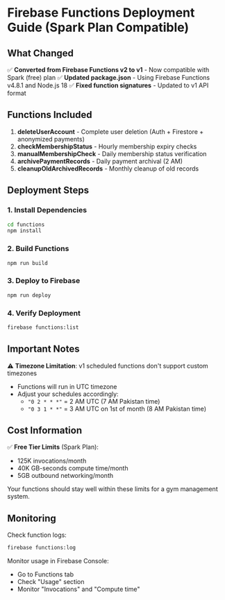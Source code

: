 # Firebase Functions Deployment Guide (Spark Plan Compatible)

## What Changed

✅ **Converted from Firebase Functions v2 to v1** - Now compatible with Spark (free) plan
✅ **Updated package.json** - Using Firebase Functions v4.8.1 and Node.js 18
✅ **Fixed function signatures** - Updated to v1 API format

## Functions Included

1. **deleteUserAccount** - Complete user deletion (Auth + Firestore + anonymized payments)
2. **checkMembershipStatus** - Hourly membership expiry checks
3. **manualMembershipCheck** - Daily membership status verification
4. **archivePaymentRecords** - Daily payment archival (2 AM)
5. **cleanupOldArchivedRecords** - Monthly cleanup of old records

## Deployment Steps

### 1. Install Dependencies
```bash
cd functions
npm install
```

### 2. Build Functions
```bash
npm run build
```

### 3. Deploy to Firebase
```bash
npm run deploy
```

### 4. Verify Deployment
```bash
firebase functions:list
```

## Important Notes

⚠️ **Timezone Limitation**: v1 scheduled functions don't support custom timezones
- Functions will run in UTC timezone
- Adjust your schedules accordingly:
  - `"0 2 * * *"` = 2 AM UTC (7 AM Pakistan time)
  - `"0 3 1 * *"` = 3 AM UTC on 1st of month (8 AM Pakistan time)

## Cost Information

✅ **Free Tier Limits** (Spark Plan):
- 125K invocations/month
- 40K GB-seconds compute time/month
- 5GB outbound networking/month

Your functions should stay well within these limits for a gym management system.

## Monitoring

Check function logs:
```bash
firebase functions:log
```

Monitor usage in Firebase Console:
- Go to Functions tab
- Check "Usage" section
- Monitor "Invocations" and "Compute time"
